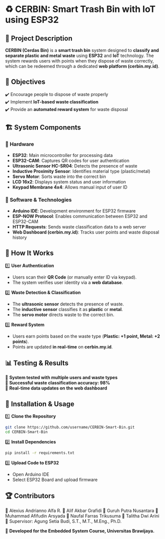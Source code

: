 # ♻️ CERBIN: Smart Trash Bin with IoT using ESP32  

## 📖 Project Description  
**CERBIN (Cerdas Bin)** is a **smart trash bin** system designed to **classify and separate plastic and metal waste** using **ESP32** and **IoT** technology. The system rewards users with points when they dispose of waste correctly, which can be redeemed through a dedicated **web platform (cerbin.my.id)**.  

## 🎯 Objectives  
✔️ Encourage people to dispose of waste properly  
✔️ Implement **IoT-based waste classification**  
✔️ Provide an **automated reward system** for waste disposal  

## 🏗️ System Components  
### 🔹 **Hardware**  
- **ESP32**: Main microcontroller for processing data  
- **ESP32-CAM**: Captures QR codes for user authentication  
- **Ultrasonic Sensor HC-SR04**: Detects the presence of waste  
- **Inductive Proximity Sensor**: Identifies material type (plastic/metal)  
- **Servo Motor**: Sorts waste into the correct bin  
- **LCD 16x2**: Displays system status and user information  
- **Keypad Membrane 4x4**: Allows manual input of user ID  

### 🔹 **Software & Technologies**  
- **Arduino IDE**: Development environment for ESP32 firmware  
- **ESP-NOW Protocol**: Enables communication between ESP32 and ESP32-CAM  
- **HTTP Requests**: Sends waste classification data to a web server  
- **Web Dashboard (cerbin.my.id)**: Tracks user points and waste disposal history  


## 🔧 How It Works  
1️⃣ **User Authentication**  
   - Users scan their **QR Code** (or manually enter ID via keypad).  
   - The system verifies user identity via a **web database**.  

2️⃣ **Waste Detection & Classification**  
   - The **ultrasonic sensor** detects the presence of waste.  
   - The **inductive sensor** classifies it as **plastic** or **metal**.  
   - The **servo motor** directs waste to the correct bin.  

3️⃣ **Reward System**  
   - Users earn points based on the waste type (**Plastic: +1 point, Metal: +2 points**).  
   - Points are updated **in real-time** on **cerbin.my.id**.  

## 📊 Testing & Results  
🔹 **System tested with multiple users and waste types**  
🔹 **Successful waste classification accuracy: 98%**  
🔹 **Real-time data updates on the web dashboard**  

## 📡 Installation & Usage  
1️⃣ **Clone the Repository**  
```bash
git clone https://github.com/username/CERBIN-Smart-Bin.git
cd CERBIN-Smart-Bin
```
2️⃣ **Install Dependencies** 
```bash
pip install -r requirements.txt
```
3️⃣ **Upload Code to ESP32** 
- Open Arduino IDE
- Select ESP32 Board and upload firmware

## 🏆 Contributors 
👤 Alexius Andrianno Alfa R.
👤 Alif Akbar Grafidi
👤 Guruh Putra Nusantara
👤 Muhammad Afifudin Arsyada
👤 Naufal Farras Trikusuma
👤 Talitha Dwi Arini
📌 Supervisor: Agung Setia Budi, S.T., M.T., M.Eng., Ph.D.

🚀 **Developed for the Embedded System Course, Universitas Brawijaya.**
